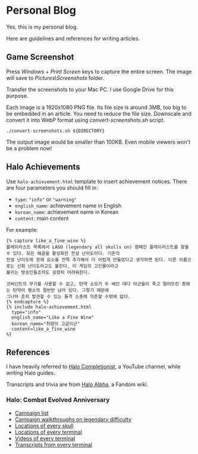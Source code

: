 # Personal Blog

Yes, this is my personal blog.

Here are guidelines and references for writing articles.

## Game Screenshot

Press *Windows* + *Print Screen* keys to capture the entire screen. The image will save to *Pictures\Screenshots*
folder.

Transfer the screenshots to your Mac PC. I use Google Drive for this purpose.

Each image is a 1920x1080 PNG file. Its file size is around 3MB, too big to be embedded in an article. You need to
reduce the file size. Downscale and convert it into WebP format using *convert-screenshots.sh* script.

```shell
./convert-screenshots.sh ${DIRECTORY}
```

The output image would be smaller than 100KB. Even mobile viewers won't be a problem now!

## Halo Achievements

Use `halo-achievement.html` template to insert achievement notices. There are four parameters you should fill in:

- `type`: `"info"` or `"warning"`
- `english_name`: achievement name in English
- `korean_name`: achievement name in Korean
- `content`: main content

For example:

```
{% capture like_a_fine_wine %}
플레이리스트 목록에서 LASO (legendary all skulls on) 캠페인 플레이리스트를 찾을 수 있다. 모든 해골을 활성화한 전설 난이도이다. 기존의
전설 난이도에 장애 요소를 잔뜩 추가해서 더 어렵게 만들었다고 생각하면 된다. 다른 이름으로는 신화 난이도라고도 불린다. 이 게임의 고인물이라고
불리는 방송인들조차도 굉장히 어려워한다.

코버넌트의 무기를 사용할 수 없고, 탄약 소모가 두 배인 데다 아군들이 죽고 떨어뜨린 총에는 탄약이 평소의 절반만 남아 있다. 그렇기 때문에
그나마 흔히 발견할 수 있는 돌격 소총에 의존할 수밖에 없다.
{% endcapture %}
{% include halo-achievement.html
  type="info"
  english_name="Like a Fine Wine"
  korean_name="취항이 고급이군"
  content=like_a_fine_wine
%}
```

## References

I have heavily referred to [Halo Completionist](https://youtube.com/@HaloCompletionist), a YouTube channel, while
writing Halo guides.

Transcripts and trivia are from [Halo Alpha](https://halo.fandom.com/wiki/Halo_Alpha), a Fandom wiki.

### Halo: Combat Evolved Anniversary

- [Campaign list](https://halo.fandom.com/wiki/Halo:_Combat_Evolved_Anniversary#Campaign_2)
- [Campaign walkthroughs on legendary difficulty](https://youtube.com/playlist?list=PL3bi5dIhs8VW5DLy7E19339-TwQEhNI59)
- [Locations of every skull](https://youtu.be/3_cv8mjNuoY)
- [Locations of every terminal](https://youtu.be/jh2UytziVqQ)
- [Videos of every terminal](https://youtu.be/TyKoYmgD_tQ)
- [Transcripts from every terminal](https://halo.fandom.com/wiki/Terminal/Halo:_Combat_Evolved_Anniversary)
